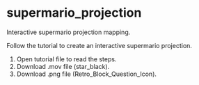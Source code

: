 # supermario_projection
Interactive supermario projection mapping. 

Follow the tutorial to create an interactive supermario projection.
1) Open tutorial file to read the steps. 
2) Download .mov file (star_black).
3) Download .png file (Retro_Block_Question_Icon).
